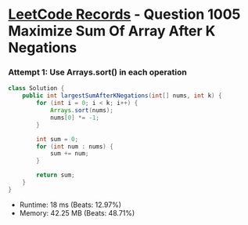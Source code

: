 # [LeetCode Records](../../README.md) - Question 1005 Maximize Sum Of Array After K Negations

### Attempt 1: Use Arrays.sort() in each operation
```java
class Solution {
    public int largestSumAfterKNegations(int[] nums, int k) {
        for (int i = 0; i < k; i++) {
            Arrays.sort(nums);
            nums[0] *= -1;
        }

        int sum = 0;
        for (int num : nums) {
            sum += num;
        }

        return sum;
    }
}
```
- Runtime: 18 ms (Beats: 12.97%)
- Memory: 42.25 MB (Beats: 48.71%)

<br>
